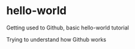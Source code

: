 # hello-world
Getting used to Github, basic hello-world tutorial

Trying to understand how Github works
